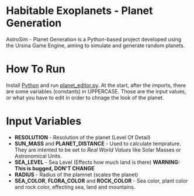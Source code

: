 # Habitable Exoplanets - Planet Generation
AstroSim - Planet Generation is a Python-based project developed using the Ursina Game Engine, aiming to simulate and generate random planets.

# How To Run
Install [Python](https://www.python.org) and run [planet_editor.py](planet_editor.py).
At the start, after the imports, there are some variables (constants) in UPPERCASE. Those are the input values, or what you have to edit in order to chnage the look of the planet.

# Input Variables
* **RESOLUTION** - Resolution of the planet (Level Of Detail)
* **SUN_MASS** and **PLANET_DISTANCE** - Used to calculate temprature. They are intented to be set to _Real World Values_ like Solar Masses or Astronomical Units.
* **SEA_LEVEL** - Sea Level (Effects how much land is there) **WARNING: This is bugged, DON'T CHANGE**
* **RADIUS** - Radius of the plamnet (scales the planet)
* **SEA_COLOR**, **FLORA_COLOR** and **ROCK_COLOR** - Sea color, plant color and rock color, effecting sea, land and mountains.
